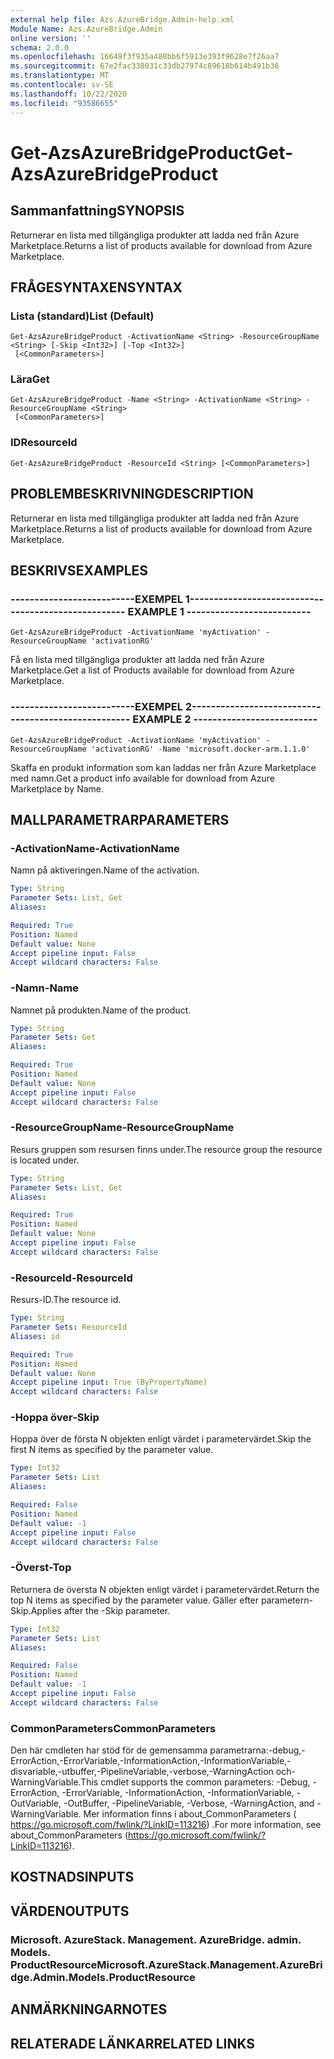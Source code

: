 ```yaml
---
external help file: Azs.AzureBridge.Admin-help.xml
Module Name: Azs.AzureBridge.Admin
online version: ''
schema: 2.0.0
ms.openlocfilehash: 16649f3f935a488bb6f5913e393f9628e7f26aa7
ms.sourcegitcommit: 67e2fac338031c33db27974c89618b614b491b36
ms.translationtype: MT
ms.contentlocale: sv-SE
ms.lasthandoff: 10/22/2020
ms.locfileid: "93586655"
---
```

# <span data-ttu-id="de953-101">Get-AzsAzureBridgeProduct</span><span class="sxs-lookup"><span data-stu-id="de953-101">Get-AzsAzureBridgeProduct</span></span>

## <span data-ttu-id="de953-102">Sammanfattning</span><span class="sxs-lookup"><span data-stu-id="de953-102">SYNOPSIS</span></span>
<span data-ttu-id="de953-103">Returnerar en lista med tillgängliga produkter att ladda ned från Azure Marketplace.</span><span class="sxs-lookup"><span data-stu-id="de953-103">Returns a list of products available for download from Azure Marketplace.</span></span>

## <span data-ttu-id="de953-104">FRÅGESYNTAXEN</span><span class="sxs-lookup"><span data-stu-id="de953-104">SYNTAX</span></span>

### <span data-ttu-id="de953-105">Lista (standard)</span><span class="sxs-lookup"><span data-stu-id="de953-105">List (Default)</span></span>
```
Get-AzsAzureBridgeProduct -ActivationName <String> -ResourceGroupName <String> [-Skip <Int32>] [-Top <Int32>]
 [<CommonParameters>]
```

### <span data-ttu-id="de953-106">Lära</span><span class="sxs-lookup"><span data-stu-id="de953-106">Get</span></span>
```
Get-AzsAzureBridgeProduct -Name <String> -ActivationName <String> -ResourceGroupName <String>
 [<CommonParameters>]
```

### <span data-ttu-id="de953-107">ID</span><span class="sxs-lookup"><span data-stu-id="de953-107">ResourceId</span></span>
```
Get-AzsAzureBridgeProduct -ResourceId <String> [<CommonParameters>]
```

## <span data-ttu-id="de953-108">PROBLEMBESKRIVNING</span><span class="sxs-lookup"><span data-stu-id="de953-108">DESCRIPTION</span></span>
<span data-ttu-id="de953-109">Returnerar en lista med tillgängliga produkter att ladda ned från Azure Marketplace.</span><span class="sxs-lookup"><span data-stu-id="de953-109">Returns a list of products available for download from Azure Marketplace.</span></span>

## <span data-ttu-id="de953-110">BESKRIVS</span><span class="sxs-lookup"><span data-stu-id="de953-110">EXAMPLES</span></span>

### <span data-ttu-id="de953-111">--------------------------EXEMPEL 1--------------------------</span><span class="sxs-lookup"><span data-stu-id="de953-111">-------------------------- EXAMPLE 1 --------------------------</span></span>
```
Get-AzsAzureBridgeProduct -ActivationName 'myActivation' -ResourceGroupName 'activationRG'
```

<span data-ttu-id="de953-112">Få en lista med tillgängliga produkter att ladda ned från Azure Marketplace.</span><span class="sxs-lookup"><span data-stu-id="de953-112">Get a list of Products available for download from Azure Marketplace.</span></span>

### <span data-ttu-id="de953-113">--------------------------EXEMPEL 2--------------------------</span><span class="sxs-lookup"><span data-stu-id="de953-113">-------------------------- EXAMPLE 2 --------------------------</span></span>
```
Get-AzsAzureBridgeProduct -ActivationName 'myActivation' -ResourceGroupName 'activationRG' -Name 'microsoft.docker-arm.1.1.0'
```

<span data-ttu-id="de953-114">Skaffa en produkt information som kan laddas ner från Azure Marketplace med namn.</span><span class="sxs-lookup"><span data-stu-id="de953-114">Get a product info available for download from Azure Marketplace by Name.</span></span>

## <span data-ttu-id="de953-115">MALLPARAMETRAR</span><span class="sxs-lookup"><span data-stu-id="de953-115">PARAMETERS</span></span>

### <span data-ttu-id="de953-116">-ActivationName</span><span class="sxs-lookup"><span data-stu-id="de953-116">-ActivationName</span></span>
<span data-ttu-id="de953-117">Namn på aktiveringen.</span><span class="sxs-lookup"><span data-stu-id="de953-117">Name of the activation.</span></span>

```yaml
Type: String
Parameter Sets: List, Get
Aliases: 

Required: True
Position: Named
Default value: None
Accept pipeline input: False
Accept wildcard characters: False
```

### <span data-ttu-id="de953-118">-Namn</span><span class="sxs-lookup"><span data-stu-id="de953-118">-Name</span></span>
<span data-ttu-id="de953-119">Namnet på produkten.</span><span class="sxs-lookup"><span data-stu-id="de953-119">Name of the product.</span></span>

```yaml
Type: String
Parameter Sets: Get
Aliases: 

Required: True
Position: Named
Default value: None
Accept pipeline input: False
Accept wildcard characters: False
```

### <span data-ttu-id="de953-120">-ResourceGroupName</span><span class="sxs-lookup"><span data-stu-id="de953-120">-ResourceGroupName</span></span>
<span data-ttu-id="de953-121">Resurs gruppen som resursen finns under.</span><span class="sxs-lookup"><span data-stu-id="de953-121">The resource group the resource is located under.</span></span>

```yaml
Type: String
Parameter Sets: List, Get
Aliases: 

Required: True
Position: Named
Default value: None
Accept pipeline input: False
Accept wildcard characters: False
```

### <span data-ttu-id="de953-122">-ResourceId</span><span class="sxs-lookup"><span data-stu-id="de953-122">-ResourceId</span></span>
<span data-ttu-id="de953-123">Resurs-ID.</span><span class="sxs-lookup"><span data-stu-id="de953-123">The resource id.</span></span>

```yaml
Type: String
Parameter Sets: ResourceId
Aliases: id

Required: True
Position: Named
Default value: None
Accept pipeline input: True (ByPropertyName)
Accept wildcard characters: False
```

### <span data-ttu-id="de953-124">-Hoppa över</span><span class="sxs-lookup"><span data-stu-id="de953-124">-Skip</span></span>
<span data-ttu-id="de953-125">Hoppa över de första N objekten enligt värdet i parametervärdet.</span><span class="sxs-lookup"><span data-stu-id="de953-125">Skip the first N items as specified by the parameter value.</span></span>

```yaml
Type: Int32
Parameter Sets: List
Aliases: 

Required: False
Position: Named
Default value: -1
Accept pipeline input: False
Accept wildcard characters: False
```

### <span data-ttu-id="de953-126">-Överst</span><span class="sxs-lookup"><span data-stu-id="de953-126">-Top</span></span>
<span data-ttu-id="de953-127">Returnera de översta N objekten enligt värdet i parametervärdet.</span><span class="sxs-lookup"><span data-stu-id="de953-127">Return the top N items as specified by the parameter value.</span></span>
<span data-ttu-id="de953-128">Gäller efter parametern-Skip.</span><span class="sxs-lookup"><span data-stu-id="de953-128">Applies after the -Skip parameter.</span></span>

```yaml
Type: Int32
Parameter Sets: List
Aliases: 

Required: False
Position: Named
Default value: -1
Accept pipeline input: False
Accept wildcard characters: False
```

### <span data-ttu-id="de953-129">CommonParameters</span><span class="sxs-lookup"><span data-stu-id="de953-129">CommonParameters</span></span>
<span data-ttu-id="de953-130">Den här cmdleten har stöd för de gemensamma parametrarna:-debug,-ErrorAction,-ErrorVariable,-InformationAction,-InformationVariable,-disvariable,-utbuffer,-PipelineVariable,-verbose,-WarningAction och-WarningVariable.</span><span class="sxs-lookup"><span data-stu-id="de953-130">This cmdlet supports the common parameters: -Debug, -ErrorAction, -ErrorVariable, -InformationAction, -InformationVariable, -OutVariable, -OutBuffer, -PipelineVariable, -Verbose, -WarningAction, and -WarningVariable.</span></span> <span data-ttu-id="de953-131">Mer information finns i about_CommonParameters ( https://go.microsoft.com/fwlink/?LinkID=113216) .</span><span class="sxs-lookup"><span data-stu-id="de953-131">For more information, see about_CommonParameters (https://go.microsoft.com/fwlink/?LinkID=113216).</span></span>

## <span data-ttu-id="de953-132">KOSTNADS</span><span class="sxs-lookup"><span data-stu-id="de953-132">INPUTS</span></span>

## <span data-ttu-id="de953-133">VÄRDEN</span><span class="sxs-lookup"><span data-stu-id="de953-133">OUTPUTS</span></span>

### <span data-ttu-id="de953-134">Microsoft. AzureStack. Management. AzureBridge. admin. Models. ProductResource</span><span class="sxs-lookup"><span data-stu-id="de953-134">Microsoft.AzureStack.Management.AzureBridge.Admin.Models.ProductResource</span></span>

## <span data-ttu-id="de953-135">ANMÄRKNINGAR</span><span class="sxs-lookup"><span data-stu-id="de953-135">NOTES</span></span>

## <span data-ttu-id="de953-136">RELATERADE LÄNKAR</span><span class="sxs-lookup"><span data-stu-id="de953-136">RELATED LINKS</span></span>

